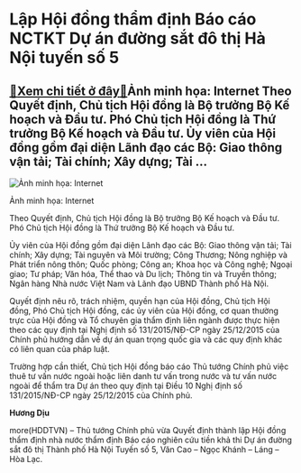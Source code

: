 Lập Hội đồng thẩm định Báo cáo NCTKT Dự án đường sắt đô thị Hà Nội tuyến số 5
=============================================================================

[:gift:Xem chi tiết ở đây:gift:](https://hddtvn.com/lap-hoi-dong-tham-dinh-bao-cao-nctkt-du-an-duong-sat-do-thi-ha-noi-tuyen-so-5/)Ảnh minh họa: Internet Theo Quyết định, Chủ tịch Hội đồng là Bộ trưởng Bộ Kế hoạch và Đầu tư. Phó Chủ tịch Hội đồng là Thứ trưởng Bộ Kế hoạch và Đầu tư. Ủy viên của Hội đồng gồm đại diện Lãnh đạo các Bộ: Giao thông vận tải; Tài chính; Xây dựng; Tài …
----------------------------------------------------------------------------------------------------------------------------------------------------------------------------------------------------------------------------------------------------------





![Ảnh minh họa: Internet](https://hddtvn.com/wp-content/uploads/2021/01/1705_0712_cl17.jpg "Ảnh minh họa: Internet")


Ảnh minh họa: Internet



Theo Quyết định, Chủ tịch Hội đồng là Bộ trưởng Bộ Kế hoạch và Đầu tư. Phó Chủ tịch Hội đồng là Thứ trưởng Bộ Kế hoạch và Đầu tư.


Ủy viên của Hội đồng gồm đại diện Lãnh đạo các Bộ: Giao thông vận tải; Tài chính; Xây dựng; Tài nguyên và Môi trường; Công Thương; Nông nghiệp và Phát triển nông thôn; Quốc phòng; Công an; Khoa học và Công nghệ; Ngoại giao; Tư pháp; Văn hóa, Thể thao và Du lịch; Thông tin và Truyền thông; Ngân hàng Nhà nước Việt Nam và Lãnh đạo UBND Thành phố Hà Nội.


Quyết định nêu rõ, trách nhiệm, quyền hạn của Hội đồng, Chủ tịch Hội đồng, Phó Chủ tịch Hội đồng, các ủy viên của Hội đồng, cơ quan thường trực của Hội đồng và Tổ chuyên gia thẩm định liên ngành được thực hiện theo các quy định tại Nghị định số 131/2015/NĐ-CP ngày 25/12/2015 của Chính phủ hướng dẫn về dự án quan trọng quốc gia và các quy định khác có liên quan của pháp luật.


Trường hợp cần thiết, Chủ tịch Hội đồng báo cáo Thủ tướng Chính phủ việc thuê tư vấn nước ngoài hoặc liên danh tư vấn trong nước và tư vấn nước ngoài để thẩm tra Dự án theo quy định tại Điều 10 Nghị định số 131/2015/NĐ-CP ngày 25/12/2015 của Chính phủ.




**Hương Dịu**



more(HDDTVN) – Thủ tướng Chính phủ vừa Quyết định thành lập Hội đồng thẩm định nhà nước thẩm định Báo cáo nghiên cứu tiền khả thi Dự án đường sắt đô thị Thành phố Hà Nội Tuyến số 5, Văn Cao – Ngọc Khánh – Láng – Hòa Lạc.

